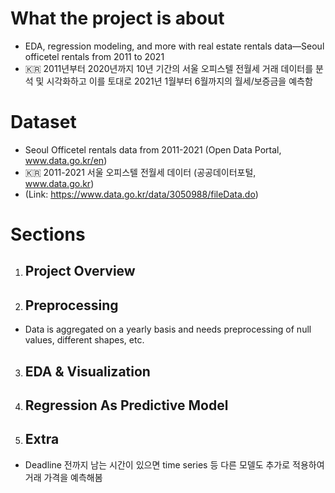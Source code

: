 # What the project is about
- EDA, regression modeling, and more with real estate rentals data—Seoul officetel rentals from 2011 to 2021 
- 🇰🇷 2011년부터 2020년까지 10년 기간의 서울 오피스텔 전월세 거래 데이터를 분석 및 시각화하고 이를 토대로 2021년 1월부터 6월까지의 월세/보증금을 예측함

# Dataset
- Seoul Officetel rentals data from 2011-2021 (Open Data Portal, www.data.go.kr/en)
- 🇰🇷 2011-2021 서울 오피스텔 전월세 데이터 (공공데이터포털, www.data.go.kr)
- (Link: https://www.data.go.kr/data/3050988/fileData.do)

# Sections
1. ## Project Overview
2. ## Preprocessing
  - Data is aggregated on a yearly basis and needs preprocessing of null values, different shapes, etc.
3. ## EDA & Visualization
4. ## Regression As Predictive Model
5. ## Extra 
  - Deadline 전까지 남는 시간이 있으면 time series 등 다른 모델도 추가로 적용하여 거래 가격을 예측해봄
